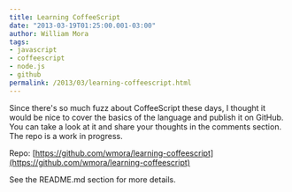 ```yaml
--- 
title: Learning CoffeeScript
date: "2013-03-19T01:25:00.001-03:00"
author: William Mora
tags: 
- javascript
- coffeescript
- node.js
- github
permalink: /2013/03/learning-coffeescript.html
---
```


Since there's so much fuzz about CoffeeScript these days, I thought it would be nice to cover the basics of the language and publish it on GitHub. You can take a look at it and share your thoughts in the comments section. The repo is a work in progress.

Repo: [https://github.com/wmora/learning-coffeescript](https://github.com/wmora/learning-coffeescript) 

See the README.md section for more details.